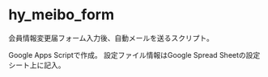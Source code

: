 # hy_meibo_form
会員情報変更届フォーム入力後、自動メールを送るスクリプト。

Google Apps Scriptで作成。
設定ファイル情報はGoogle Spread Sheetの設定シート上に記入。
